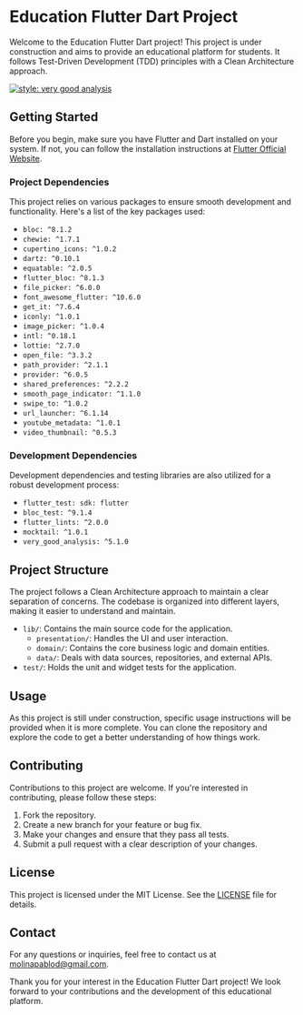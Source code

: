 # Education Flutter Dart Project

Welcome to the Education Flutter Dart project! This project is under construction and aims to provide an educational platform for students. It follows Test-Driven Development (TDD) principles with a Clean Architecture approach.

[![style: very good analysis](https://img.shields.io/badge/style-very_good_analysis-B22C89.svg)](https://pub.dev/packages/very_good_analysis)

## Getting Started

Before you begin, make sure you have Flutter and Dart installed on your system. If not, you can follow the installation instructions at [Flutter Official Website](https://flutter.dev/docs/get-started/install).

### Project Dependencies

This project relies on various packages to ensure smooth development and functionality. Here's a list of the key packages used:

- `bloc: ^8.1.2`
- `chewie: ^1.7.1`
- `cupertino_icons: ^1.0.2`
- `dartz: ^0.10.1`
- `equatable: ^2.0.5`
- `flutter_bloc: ^8.1.3`
- `file_picker: ^6.0.0`
- `font_awesome_flutter: ^10.6.0`
- `get_it: ^7.6.4`
- `iconly: ^1.0.1`
- `image_picker: ^1.0.4`
- `intl: ^0.18.1`
- `lottie: ^2.7.0`
- `open_file: ^3.3.2`
- `path_provider: ^2.1.1`
- `provider: ^6.0.5`
- `shared_preferences: ^2.2.2`
- `smooth_page_indicator: ^1.1.0`
- `swipe_to: ^1.0.2`
- `url_launcher: ^6.1.14`
- `youtube_metadata: ^1.0.1`
- `video_thumbnail: ^0.5.3`

### Development Dependencies

Development dependencies and testing libraries are also utilized for a robust development process:

- `flutter_test: sdk: flutter`
- `bloc_test: ^9.1.4`
- `flutter_lints: ^2.0.0`
- `mocktail: ^1.0.1`
- `very_good_analysis: ^5.1.0`

## Project Structure

The project follows a Clean Architecture approach to maintain a clear separation of concerns. The codebase is organized into different layers, making it easier to understand and maintain.

- `lib/`: Contains the main source code for the application.
    - `presentation/`: Handles the UI and user interaction.
    - `domain/`: Contains the core business logic and domain entities.
    - `data/`: Deals with data sources, repositories, and external APIs.
- `test/`: Holds the unit and widget tests for the application.

## Usage

As this project is still under construction, specific usage instructions will be provided when it is more complete. You can clone the repository and explore the code to get a better understanding of how things work.

## Contributing

Contributions to this project are welcome. If you're interested in contributing, please follow these steps:

1. Fork the repository.
2. Create a new branch for your feature or bug fix.
3. Make your changes and ensure that they pass all tests.
4. Submit a pull request with a clear description of your changes.

## License

This project is licensed under the MIT License. See the [LICENSE](LICENSE) file for details.

## Contact

For any questions or inquiries, feel free to contact us at [molinapablod@gmail.com](mailto:molinapablod@gmail.com).

Thank you for your interest in the Education Flutter Dart project! We look forward to your contributions and the development of this educational platform.
